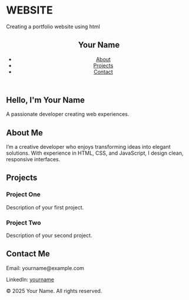 # WEBSITE
Creating a portfolio website using html 

<!DOCTYPE html>
<html lang="en">
<head>
  <meta charset="UTF-8" />
  <meta name="viewport" content="width=device-width, initial-scale=1.0" />
  <title>Your Name | Portfolio</title>
  <link rel="stylesheet" href="style.css" />
</head>
<body>
  <header>
    <nav>
      <h1>Your Name</h1>
      <ul>
        <li><a href="#about">About</a></li>
        <li><a href="#projects">Projects</a></li>
        <li><a href="#contact">Contact</a></li>
      </ul>
    </nav>
  </header>

  <section id="hero">
    <h2>Hello, I'm Your Name</h2>
    <p>A passionate developer creating web experiences.</p>
  </section>

  <section id="about">
    <h2>About Me</h2>
    <p>
      I’m a creative developer who enjoys transforming ideas into elegant solutions.
      With experience in HTML, CSS, and JavaScript, I design clean, responsive interfaces.
    </p>
  </section>

  <section id="projects">
    <h2>Projects</h2>
    <div class="project-list">
      <div class="project">
        <h3>Project One</h3>
        <p>Description of your first project.</p>
      </div>
      <div class="project">
        <h3>Project Two</h3>
        <p>Description of your second project.</p>
      </div>
    </div>
  </section>

  <section id="contact">
    <h2>Contact Me</h2>
    <p>Email: yourname@example.com</p>
    <p>LinkedIn: <a href="https://linkedin.com/in/yourname">yourname</a></p>
  </section>

  <footer>
    <p>&copy; 2025 Your Name. All rights reserved.</p>
  </footer>
</body>
</html>
